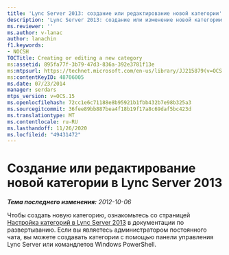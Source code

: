 ```yaml
---
title: 'Lync Server 2013: создание или редактирование новой категории'
description: 'Lync Server 2013: создание или изменение новой категории.'
ms.reviewer: ''
ms.author: v-lanac
author: lanachin
f1.keywords:
- NOCSH
TOCTitle: Creating or editing a new category
ms:assetid: 895fa77f-3b79-47d3-836a-392e3781f13e
ms:mtpsurl: https://technet.microsoft.com/en-us/library/JJ215879(v=OCS.15)
ms:contentKeyID: 48706005
ms.date: 07/23/2014
manager: serdars
mtps_version: v=OCS.15
ms.openlocfilehash: 72cc1e6c71188e8b95921b1fbb432b7e98b325a3
ms.sourcegitcommit: 36fee89bb887bea4f18b19f17a8c69daf5bc423d
ms.translationtype: MT
ms.contentlocale: ru-RU
ms.lasthandoff: 11/26/2020
ms.locfileid: "49431472"
---
```

# <a name="creating-or-editing-a-new-category-in-lync-server-2013"></a>Создание или редактирование новой категории в Lync Server 2013

<div data-xmlns="http://www.w3.org/1999/xhtml">

<div class="topic" data-xmlns="http://www.w3.org/1999/xhtml" data-msxsl="urn:schemas-microsoft-com:xslt" data-cs="https://msdn.microsoft.com/">

<div data-asp="https://msdn2.microsoft.com/asp">



</div>

<div id="mainSection">

<div id="mainBody">

<span> </span>

_**Тема последнего изменения:** 2012-10-06_

Чтобы создать новую категорию, ознакомьтесь со страницей [Настройка категорий в Lync Server 2013](lync-server-2013-configure-categories.md) в документации по развертыванию. Если вы являетесь администратором постоянного чата, вы можете создавать категории с помощью панели управления Lync Server или командлетов Windows PowerShell.

</div>

<span> </span>

</div>

</div>

</div>

